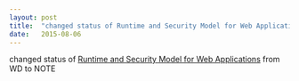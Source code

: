 ```yaml
---
layout: post
title:  "changed status of Runtime and Security Model for Web Applications from WD to NOTE"
date:   2015-08-06
---
```


changed status of [Runtime and Security Model for Web Applications](/spec/runtime) from WD to NOTE

